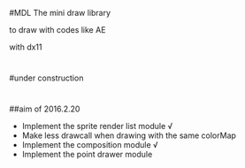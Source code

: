 ﻿#MDL
The mini draw library

to draw with codes like AE

with dx11

# 
#under construction
# 

##aim of 2016.2.20
* Implement the sprite render list module √
* Make less drawcall when drawing with the same colorMap
* Implement the composition module √
* Implement the point drawer module